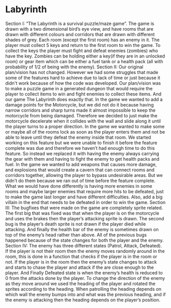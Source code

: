 # Labyrinth
Section I:
“The Labyrinth is a survival puzzle/maze game”. The game is drawn with a two dimensional
bird’s eye view, and have rooms that are drawn with different colours and corridors that are
drawn with different shades of grey. Each room (except the first room) has an enemy in it.
The player must collect 5 keys and return to the first room to win the game. To collect the keys
the player must fight and defeat enemies (zombies) who have the key. Zombies can be holding
either a key(if they are in an unlocked room) or gear item which can be either a fuel tank or a
health pack (all with probability of 1/2 of being with the enemy).
Section II:
Our original plan/vision has not changed. However we had some struggles that made some of
the features hard to achieve due to lack of time or just because it didn't work because of how
the code was developed. Our plan/vision was to make a puzzle game in a generated dungeon
that would require the player to collect items to win and fight enemies to collect these items. And
our game The Labyrinth does exactly that.
In the game we wanted to add a damage points for the Motorcycle, but we did not do it because
having narrow corridors and sharp turns made it almost impossible to keep the motorcycle from
being damaged. Therefore we decided to just make the motorcycle decelerate when it collides
with the wall and slide along it until the player turns to a proper direction.
In the game we wanted to make some or maybe all of the rooms lock as soon as the player
enters them and not be able to leave until they defeat the enemy inside that room. We started
working on this feature but we were unable to finish it before the feature complete was due and
therefore we haven’t had enough time to do this feature. So instead we replaced it with having
the enemy always carrying the gear with them and having to fight the enemy to get health packs
and fuel.
In the game we wanted to add weapons that causes more damage, and explosions that would
create a cavern that can connect rooms and corridors together, allowing the player to bypass
undesirable areas. But we didn’t do them because we ran out of time before the feature
complete.
What we would have done differently is having more enemies in some rooms and maybe larger
enemies that require more hits to be defeated, just to make the game last longer and have
different difficulties. Also, add a big villain in the end that needs to be defeated in order to win
the game.
Section III:
The bugfixes that were made on the game are completely sprite related. The first big that was
fixed was that when the player is on the motorcycle and uses the brakes then the player’s
attacking sprite is drawn. The second bug is the player’s death sprite is not drawn if the player
died while attacking. And finally the health bar of the enemy is sometimes drawn on top of the
enemy’s head rather than above. All of the previous bugs happened because of the state
changes for both the player and the enemy.
Section IV:
The enemy has three different states (Patrol, Attack, Defeated). If the player is not their room
then the enemy moves randomly around in the room, this is done in a function that checks if the
player is in the room or not. If the player is in the room then the enemy’s state changes to attack
and starts to chase the player and attack if the are close enough to the player. And Finally
Defeated state is when the enemy’s health is reduced to 0 from the attacks done by the player.
To change the direction of the enemy as they move around we used the heading of the player
and rotated the sprites according to the heading. When patrolling the heading depends on which
wall the enemy bumps into and what was the previous heading, and if the enemy is attacking
then the heading depends on the player’s position.
